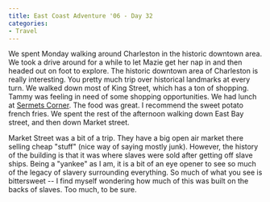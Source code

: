 ```yaml
---
title: East Coast Adventure '06 - Day 32
categories:
- Travel
---
```


We spent Monday walking around Charleston in the historic downtown area. We took a drive around for a while to let Mazie get her nap in and then headed out on foot to explore. The historic downtown area of Charleston is really interesting. You pretty much trip over historical landmarks at every turn. We walked down most of King Street, which has a ton of shopping. Tammy was feeling in need of some shopping opportunities.
We had lunch at [Sermets Corner](http://www.americascuisine.com/charleston/sermetscorner.html). The food was great. I recommend the sweet potato french fries. We spent the rest of the afternoon walking down East Bay street, and then down Market street.

Market Street was a bit of a trip. They have a big open air market there selling cheap "stuff" (nice way of saying mostly junk). However, the history of the building is that it was where slaves were sold after getting off slave ships. Being a "yankee" as I am, it is a bit of an eye opener to see so much of the legacy of slavery surrounding everything. So much of what you see is bittersweet -- I find myself wondering how much of this was built on the backs of slaves. Too much, to be sure.
